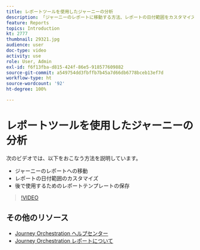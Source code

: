 ```yaml
---
title: レポートツールを使用したジャーニーの分析
description: 「ジャーニーのレポートに移動する方法、レポートの日付範囲をカスタマイズする方法、将来使用するためにレポートテンプレートを保存する方法について説明します」
feature: Reports
topics: Introduction
kt: 2777
thumbnail: 29321.jpg
audience: user
doc-type: video
activity: use
role: User, Admin
exl-id: f6f13fba-d815-424f-86e5-918577609882
source-git-commit: a549754dd3fbffb7b45a7d66db6778bceb13ef7d
workflow-type: ht
source-wordcount: '92'
ht-degree: 100%

---
```


# レポートツールを使用したジャーニーの分析

次のビデオでは、以下をおこなう方法を説明しています。

* ジャーニーのレポートへの移動
* レポートの日付範囲のカスタマイズ
* 後で使用するためのレポートテンプレートの保存

>[!VIDEO](https://video.tv.adobe.com/v/29321?quality=12)

## その他のリソース

* [Journey Orchestration ヘルプセンター](https://experienceleague.adobe.com/docs/journeys/using/journey-orchestration-home.html?lang=ja)
* [Journey Orchestration レポートについて](https://experienceleague.adobe.com/docs/journeys/using/journey-reports/about-journey-reports.html?lang=ja)
